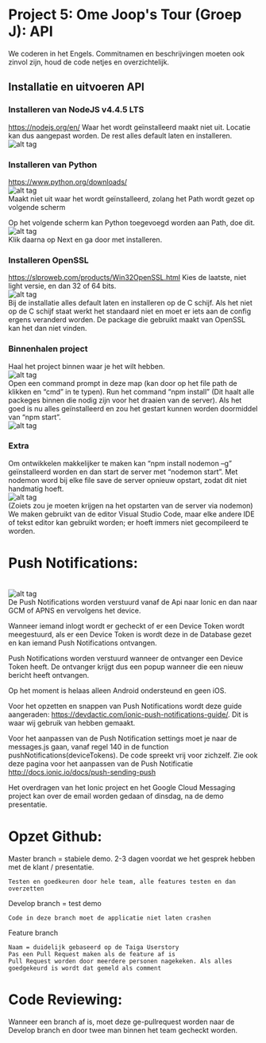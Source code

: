 # Project 5: Ome Joop's Tour (Groep J): API

We coderen in het Engels. Commitnamen en beschrijvingen moeten ook zinvol zijn, houd de code netjes en overzichtelijk.

## Installatie en uitvoeren API

### Installeren van NodeJS v4.4.5 LTS
https://nodejs.org/en/
Waar het wordt geïnstalleerd maakt niet uit. Locatie kan dus aangepast worden. De rest alles default laten en installeren.
<br />![alt tag](http://i.imgur.com/zjLvv3t.png)<br />

### Installeren van Python
https://www.python.org/downloads/
<br />![alt tag](http://i.imgur.com/wQhg3Ez.png)<br />
Maakt niet uit waar het wordt geïnstalleerd, zolang het Path wordt gezet op volgende scherm

Op het volgende scherm kan Python toegevoegd worden aan Path, doe dit.
<br />![alt tag](http://i.imgur.com/LZ7dxY3.png)<br />
Klik daarna op Next en ga door met installeren.

### Installeren OpenSSL
https://slproweb.com/products/Win32OpenSSL.html
Kies de laatste, niet light versie, en dan 32 of 64 bits.
<br />![alt tag](http://i.imgur.com/SS99eSv.png)<br />
Bij de installatie alles default laten en installeren op de C schijf. Als het niet op  de C schijf staat werkt het standaard niet en moet er iets aan de config ergens veranderd worden. De package die gebruikt maakt van OpenSSL kan het dan niet vinden.

### Binnenhalen project
Haal het project binnen waar je het wilt hebben.
<br />![alt tag](http://i.imgur.com/PncoM4S.png)<br />
Open een command prompt in deze map (kan door op het file path de klikken en “cmd” in te typen).
Run het command “npm install” (Dit haalt alle packeges binnen die nodig zijn voor het draaien van de server).
Als het goed is nu alles geïnstalleerd en zou het gestart kunnen worden doormiddel van “npm start”.
<br />![alt tag](http://i.imgur.com/enHZhuu.png)<br />

### Extra
Om ontwikkelen makkelijker te maken kan “npm install nodemon –g” geïnstalleerd worden en dan start de server met “nodemon start”. Met nodemon word bij elke file save de server opnieuw opstart, zodat dit niet handmatig hoeft.
<br />![alt tag](http://i.imgur.com/rhYN05M.png)<br />
(Zoiets zou je moeten krijgen na het opstarten van de server via nodemon)
We maken gebruikt van de editor Visual Studio Code, maar elke andere IDE of tekst editor kan gebruikt worden; er hoeft immers niet gecompileerd te worden.
 
# Push Notifications:

<br />![alt tag](https://www.filepicker.io/api/file/XMoBr7XxTeidnnjzx4ou)<br />
De Push Notifications worden verstuurd vanaf de Api naar Ionic en dan naar GCM of APNS en vervolgens het device.

Wanneer iemand inlogt wordt er gecheckt of er een Device Token wordt meegestuurd, als er een Device Token is wordt deze in de Database gezet en kan iemand Push Notifications ontvangen.

Push Notifications worden verstuurd wanneer de ontvanger een Device Token heeft. De ontvanger krijgt dus een popup wanneer die een nieuw bericht heeft ontvangen.

Op het moment is helaas alleen Android ondersteund en geen iOS.

Voor het opzetten en snappen van Push Notifications wordt deze guide aangeraden: https://devdactic.com/ionic-push-notifications-guide/. Dit is waar wij gebruik van hebben gemaakt.

Voor het aanpassen van de Push Notification settings moet je naar de messages.js gaan, vanaf regel 140 in de function pushNotifications(deviceTokens). De code spreekt vrij voor zichzelf. Zie ook deze pagina voor het aanpassen van de Push Notificatie http://docs.ionic.io/docs/push-sending-push 

Het overdragen van het Ionic project en het Google Cloud Messaging project kan over de email worden gedaan of dinsdag, na de demo presentatie.


# Opzet Github:

Master branch = stabiele demo. 2-3 dagen voordat we het gesprek hebben met de klant / presentatie.

    Testen en goedkeuren door hele team, alle features testen en dan overzetten

Develop branch = test demo

    Code in deze branch moet de applicatie niet laten crashen

Feature branch 

    Naam = duidelijk gebaseerd op de Taiga Userstory
    Pas een Pull Request maken als de feature af is
    Pull Request worden door meerdere personen nagekeken. Als alles goedgekeurd is wordt dat gemeld als comment

# Code Reviewing: 

Wanneer een branch af is, moet deze ge-pullrequest worden naar de Develop branch en door twee man binnen het team gecheckt worden.
